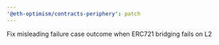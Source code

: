 ```yaml
---
'@eth-optimism/contracts-periphery': patch
---
```


Fix misleading failure case outcome when ERC721 bridging fails on L2
